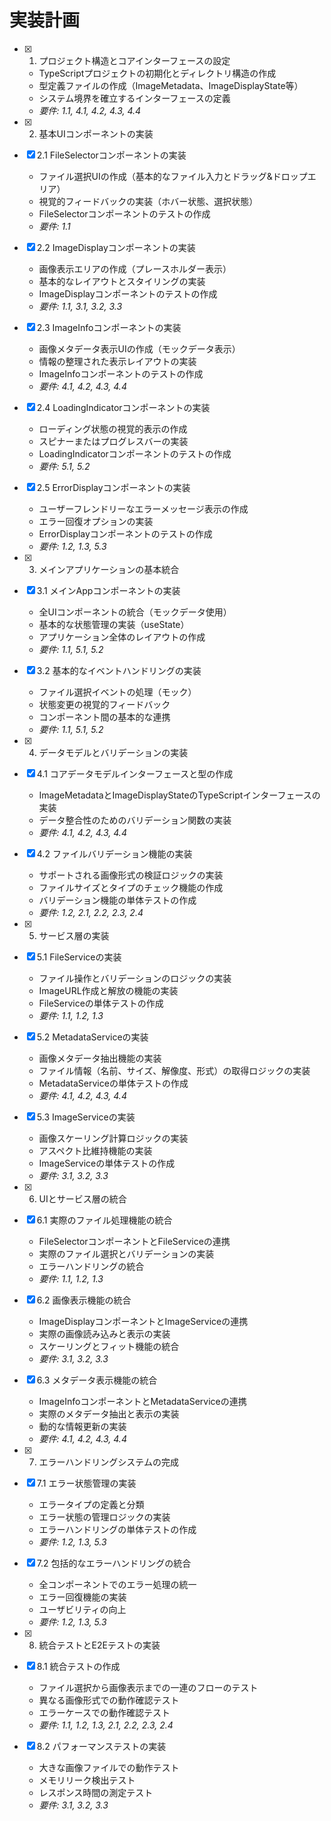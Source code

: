 # 実装計画

- [x] 1. プロジェクト構造とコアインターフェースの設定
  - TypeScriptプロジェクトの初期化とディレクトリ構造の作成
  - 型定義ファイルの作成（ImageMetadata、ImageDisplayState等）
  - システム境界を確立するインターフェースの定義
  - _要件: 1.1, 4.1, 4.2, 4.3, 4.4_

- [x] 2. 基本UIコンポーネントの実装
- [x] 2.1 FileSelectorコンポーネントの実装
  - ファイル選択UIの作成（基本的なファイル入力とドラッグ&ドロップエリア）
  - 視覚的フィードバックの実装（ホバー状態、選択状態）
  - FileSelectorコンポーネントのテストの作成
  - _要件: 1.1_

- [x] 2.2 ImageDisplayコンポーネントの実装
  - 画像表示エリアの作成（プレースホルダー表示）
  - 基本的なレイアウトとスタイリングの実装
  - ImageDisplayコンポーネントのテストの作成
  - _要件: 1.1, 3.1, 3.2, 3.3_

- [x] 2.3 ImageInfoコンポーネントの実装
  - 画像メタデータ表示UIの作成（モックデータ表示）
  - 情報の整理された表示レイアウトの実装
  - ImageInfoコンポーネントのテストの作成
  - _要件: 4.1, 4.2, 4.3, 4.4_

- [x] 2.4 LoadingIndicatorコンポーネントの実装
  - ローディング状態の視覚的表示の作成
  - スピナーまたはプログレスバーの実装
  - LoadingIndicatorコンポーネントのテストの作成
  - _要件: 5.1, 5.2_

- [x] 2.5 ErrorDisplayコンポーネントの実装
  - ユーザーフレンドリーなエラーメッセージ表示の作成
  - エラー回復オプションの実装
  - ErrorDisplayコンポーネントのテストの作成
  - _要件: 1.2, 1.3, 5.3_

- [x] 3. メインアプリケーションの基本統合
- [x] 3.1 メインAppコンポーネントの実装
  - 全UIコンポーネントの統合（モックデータ使用）
  - 基本的な状態管理の実装（useState）
  - アプリケーション全体のレイアウトの作成
  - _要件: 1.1, 5.1, 5.2_

- [x] 3.2 基本的なイベントハンドリングの実装
  - ファイル選択イベントの処理（モック）
  - 状態変更の視覚的フィードバック
  - コンポーネント間の基本的な連携
  - _要件: 1.1, 5.1, 5.2_

- [x] 4. データモデルとバリデーションの実装
- [x] 4.1 コアデータモデルインターフェースと型の作成
  - ImageMetadataとImageDisplayStateのTypeScriptインターフェースの実装
  - データ整合性のためのバリデーション関数の実装
  - _要件: 4.1, 4.2, 4.3, 4.4_

- [x] 4.2 ファイルバリデーション機能の実装
  - サポートされる画像形式の検証ロジックの実装
  - ファイルサイズとタイプのチェック機能の作成
  - バリデーション機能の単体テストの作成
  - _要件: 1.2, 2.1, 2.2, 2.3, 2.4_

- [x] 5. サービス層の実装
- [x] 5.1 FileServiceの実装
  - ファイル操作とバリデーションのロジックの実装
  - ImageURL作成と解放の機能の実装
  - FileServiceの単体テストの作成
  - _要件: 1.1, 1.2, 1.3_

- [x] 5.2 MetadataServiceの実装
  - 画像メタデータ抽出機能の実装
  - ファイル情報（名前、サイズ、解像度、形式）の取得ロジックの実装
  - MetadataServiceの単体テストの作成
  - _要件: 4.1, 4.2, 4.3, 4.4_

- [x] 5.3 ImageServiceの実装
  - 画像スケーリング計算ロジックの実装
  - アスペクト比維持機能の実装
  - ImageServiceの単体テストの作成
  - _要件: 3.1, 3.2, 3.3_

- [x] 6. UIとサービス層の統合
- [x] 6.1 実際のファイル処理機能の統合
  - FileSelectorコンポーネントとFileServiceの連携
  - 実際のファイル選択とバリデーションの実装
  - エラーハンドリングの統合
  - _要件: 1.1, 1.2, 1.3_

- [x] 6.2 画像表示機能の統合
  - ImageDisplayコンポーネントとImageServiceの連携
  - 実際の画像読み込みと表示の実装
  - スケーリングとフィット機能の統合
  - _要件: 3.1, 3.2, 3.3_

- [x] 6.3 メタデータ表示機能の統合
  - ImageInfoコンポーネントとMetadataServiceの連携
  - 実際のメタデータ抽出と表示の実装
  - 動的な情報更新の実装
  - _要件: 4.1, 4.2, 4.3, 4.4_

- [x] 7. エラーハンドリングシステムの完成
- [x] 7.1 エラー状態管理の実装
  - エラータイプの定義と分類
  - エラー状態の管理ロジックの実装
  - エラーハンドリングの単体テストの作成
  - _要件: 1.2, 1.3, 5.3_

- [x] 7.2 包括的なエラーハンドリングの統合
  - 全コンポーネントでのエラー処理の統一
  - エラー回復機能の実装
  - ユーザビリティの向上
  - _要件: 1.2, 1.3, 5.3_

- [x] 8. 統合テストとE2Eテストの実装
- [x] 8.1 統合テストの作成
  - ファイル選択から画像表示までの一連のフローのテスト
  - 異なる画像形式での動作確認テスト
  - エラーケースでの動作確認テスト
  - _要件: 1.1, 1.2, 1.3, 2.1, 2.2, 2.3, 2.4_

- [x] 8.2 パフォーマンステストの実装





  - 大きな画像ファイルでの動作テスト
  - メモリリーク検出テスト
  - レスポンス時間の測定テスト
  - _要件: 3.1, 3.2, 3.3_